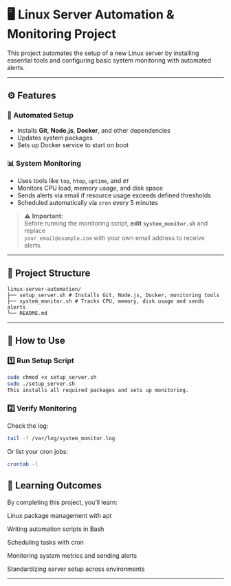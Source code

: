 # 🖥️ Linux Server Automation & Monitoring Project

This project automates the setup of a new Linux server by installing essential tools and configuring basic system monitoring with automated alerts.

---

## ⚙️ Features

### 🧰 Automated Setup
- Installs **Git**, **Node.js**, **Docker**, and other dependencies  
- Updates system packages  
- Sets up Docker service to start on boot  

### 📊 System Monitoring
- Uses tools like `top`, `htop`, `uptime`, and `df`
- Monitors CPU load, memory usage, and disk space
- Sends alerts via email if resource usage exceeds defined thresholds
- Scheduled automatically via `cron` every 5 minutes

> ⚠️ **Important:**  
> Before running the monitoring script, **edit `system_monitor.sh`** and replace  
> `your_email@example.com` with your own email address to receive alerts.

---

## 🧩 Project Structure
```
linux-server-automation/
├── setup_server.sh # Installs Git, Node.js, Docker, monitoring tools
├── system_monitor.sh # Tracks CPU, memory, disk usage and sends alerts
└── README.md
```

---

## 🚀 How to Use

### 1️⃣ Run Setup Script
```bash
sudo chmod +x setup_server.sh
sudo ./setup_server.sh
This installs all required packages and sets up monitoring.
```
### 2️⃣ Verify Monitoring
Check the log:

```bash
tail -f /var/log/system_monitor.log
```
Or list your cron jobs:

```bash
crontab -l
```
## 🧠 Learning Outcomes
By completing this project, you’ll learn:

Linux package management with apt

Writing automation scripts in Bash

Scheduling tasks with cron

Monitoring system metrics and sending alerts

Standardizing server setup across environments

---

